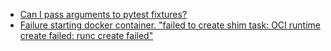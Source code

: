 - [Can I pass arguments to pytest fixtures?](https://stackoverflow.com/questions/44677426/can-i-pass-arguments-to-pytest-fixtures)
- [Failure starting docker container. "failed to create shim task: OCI runtime create failed: runc create failed"](https://stackoverflow.com/questions/72695311/failure-starting-docker-container-failed-to-create-shim-task-oci-runtime-crea)
